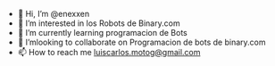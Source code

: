 - 👋 Hi, I’m @enexxen
- 👀 I’m interested in los Robots de Binary.com
- 🌱 I’m currently learning  programacion de Bots
- 💞️ I’mlooking to collaborate on  Programacion de bots de binary.com
- 📫 How to reach me  luiscarlos.motog@gmail.com

<!---
enexxen/enexxen is a ✨ special ✨ repository because its `README.md` (this file) appears on your GitHub profile.
You can click the Preview link to take a look at your changes.
--->
